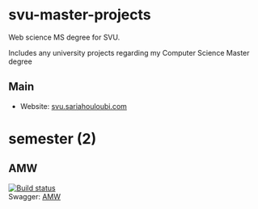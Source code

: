 # svu-master-projects
Web science MS degree for SVU.

Includes any university projects regarding my Computer Science Master degree

## Main
  - Website: [svu.sariahouloubi.com](http://svu.sariahouloubi.com)  
  
# semester (2)  
## AMW
[![Build status](https://dev.azure.com/houloubis/SVU/_apis/build/status/AWM_SVU_CI)](https://dev.azure.com/houloubis/SVU/_build/latest?definitionId=1)  
Swagger:  [AMW](http//:amw.svu.sariahouloubi.com/swagger)   
